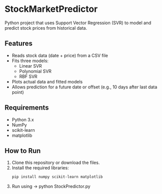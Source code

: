 # StockMarketPredictor

Python project that uses Support Vector Regression (SVR) to model and predict stock prices from historical data.

## Features
- Reads stock data (date + price) from a CSV file
- Fits three models:
  - Linear SVR
  - Polynomial SVR
  - RBF SVR
- Plots actual data and fitted models
- Allows prediction for a future date or offset (e.g., 10 days after last data point)

## Requirements
- Python 3.x
- NumPy
- scikit-learn
- matplotlib

## How to Run
1. Clone this repository or download the files.
2. Install the required libraries:
   ```bash
   pip install numpy scikit-learn matplotlib
3. Run using -> python StockPredictor.py

